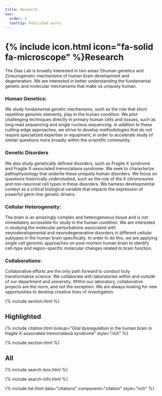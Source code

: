 ```yaml
---
title: Research
nav:
  order: 1
  tooltip: Published works
---
```


# {% include icon.html icon="fa-solid fa-microscope" %}Research

The Dias Lab is broadly interested in two areas 1)human genetics and 2)neurogenetic mechanisms of human brain development and degeneration. We are interested in better understanding the fundamental genetic and molecular mechanisms that make us uniquely human.  

### Human Genetics:
We study fundamental genetic mechanisms, such as the role that short repetitive genomic elements, play in the human condition. We pilot challenging techniques directly in primary human cells and tissues, such as long read sequencing and single nucleus sequencing. In addition to these cutting-edge approaches, we strive to develop methodologies that do not require specialized expertise or equipment, in order to accelerate study of similar questions more broadly within the scientific community.  

### Genetic Disorders 
We also study genetically defined disorders, such as Fragile X syndrome and Fragile X-associated tremor/ataxia syndrome. We seek to characterize pathophysiology that underlie these uniquely human disorders. We focus on questions historically understudied, such as the role of the X chromosome and non-neuronal cell types in these disorders. We harness developmental context as a critical biological variable that impacts the expression of powerful germ-line genetic drivers. 

### Cellular Heterogeneity:
The brain is an amazingly complex and heterogeneous tissue and is not immediately accessible for study in the human condition. We are interested in studying the molecular perturbations associated with neurodevelopmental and neurodegenerative disorders in different cellular subtypes in the human brain specifically. In order to do this, we are applying single cell genomic approaches on post-mortem human brain to identify cell-type and region-specific molecular changes related to brain function.

### Collaborations:
Collaborative efforts are the only path forward to conduct truly transformative science. We collaborate with laboratories within and outside of our department and university. Within our laboratory, collaborative projects are the norm, and not the exception. We are always looking for new opportunities to develop creative lines of investigation.


{% include section.html %}

## Highlighted

{% include citation.html lookup="Glial dysregulation in the human brain in fragile X-associated tremor/ataxia syndrome" style="rich" %}

{% include section.html %}

## All

{% include search-box.html %}

{% include search-info.html %}

{% include list.html data="citations" component="citation" style="rich" %}
